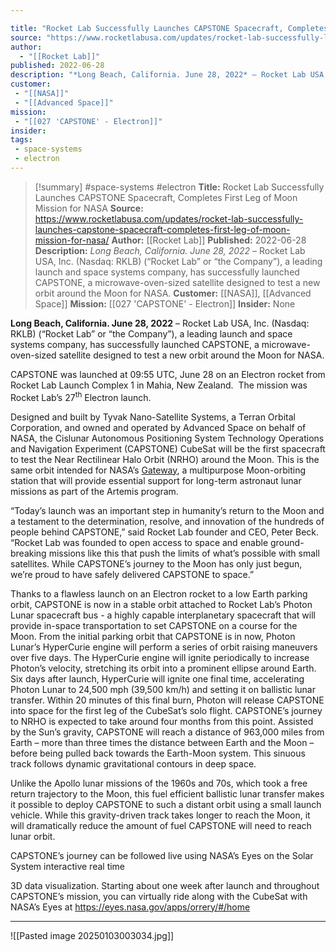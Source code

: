 ```yaml
---

title: "Rocket Lab Successfully Launches CAPSTONE Spacecraft, Completes First Leg of Moon Mission for NASA "
source: "https://www.rocketlabusa.com/updates/rocket-lab-successfully-launches-capstone-spacecraft-completes-first-leg-of-moon-mission-for-nasa/"
author:
  - "[[Rocket Lab]]"
published: 2022-06-28
description: "*Long Beach, California. June 28, 2022* – Rocket Lab USA, Inc. (Nasdaq: RKLB) (“Rocket Lab” or “the Company”), a leading launch and space systems company, has successfully launched CAPSTONE, a microwave-oven-sized satellite designed to test a new orbit around the Moon for NASA."
customer:
 - "[[NASA]]"
 - "[[Advanced Space]]"
mission:
 - "[[027 'CAPSTONE' - Electron]]"
insider:
tags:
 - space-systems
 - electron
---
```

>[!summary]
#space-systems #electron
**Title:** Rocket Lab Successfully Launches CAPSTONE Spacecraft, Completes First Leg of Moon Mission for NASA 
**Source:** https://www.rocketlabusa.com/updates/rocket-lab-successfully-launches-capstone-spacecraft-completes-first-leg-of-moon-mission-for-nasa/
**Author:** [[Rocket Lab]]
**Published:** 2022-06-28
**Description:** *Long Beach, California. June 28, 2022* – Rocket Lab USA, Inc. (Nasdaq: RKLB) (“Rocket Lab” or “the Company”), a leading launch and space systems company, has successfully launched CAPSTONE, a microwave-oven-sized satellite designed to test a new orbit around the Moon for NASA.
**Customer:** [[NASA]], [[Advanced Space]]
**Mission:** [[027 'CAPSTONE' - Electron]]
**Insider:** None

**Long Beach, California. June 28, 2022** – Rocket Lab USA, Inc. (Nasdaq: RKLB) (“Rocket Lab” or “the Company”), a leading launch and space systems company, has successfully launched CAPSTONE, a microwave-oven-sized satellite designed to test a new orbit around the Moon for NASA.

CAPSTONE was launched at 09:55 UTC, June 28 on an Electron rocket from Rocket Lab Launch Complex 1 in Mahia, New Zealand.  The mission was Rocket Lab’s 27<sup>th</sup> Electron launch.

Designed and built by Tyvak Nano-Satellite Systems, a Terran Orbital Corporation, and owned and operated by Advanced Space on behalf of NASA, the Cislunar Autonomous Positioning System Technology Operations and Navigation Experiment (CAPSTONE) CubeSat will be the first spacecraft to test the Near Rectilinear Halo Orbit (NRHO) around the Moon. This is the same orbit intended for NASA’s [Gateway](https://www.nasa.gov/gateway), a multipurpose Moon-orbiting station that will provide essential support for long-term astronaut lunar missions as part of the Artemis program.

“Today’s launch was an important step in humanity’s return to the Moon and a testament to the determination, resolve, and innovation of the hundreds of people behind CAPSTONE,” said Rocket Lab founder and CEO, Peter Beck. “Rocket Lab was founded to open access to space and enable ground-breaking missions like this that push the limits of what’s possible with small satellites. While CAPSTONE’s journey to the Moon has only just begun, we’re proud to have safely delivered CAPSTONE to space.” 

Thanks to a flawless launch on an Electron rocket to a low Earth parking orbit, CAPSTONE is now in a stable orbit attached to Rocket Lab’s Photon Lunar spacecraft bus - a highly capable interplanetary spacecraft that will provide in-space transportation to set CAPSTONE on a course for the Moon. From the initial parking orbit that CAPSTONE is in now, Photon Lunar’s HyperCurie engine will perform a series of orbit raising maneuvers over five days. The HyperCurie engine will ignite periodically to increase Photon’s velocity, stretching its orbit into a prominent ellipse around Earth. Six days after launch, HyperCurie will ignite one final time, accelerating Photon Lunar to 24,500 mph (39,500 km/h) and setting it on ballistic lunar transfer. Within 20 minutes of this final burn, Photon will release CAPSTONE into space for the first leg of the CubeSat’s solo flight. CAPSTONE’s journey to NRHO is expected to take around four months from this point. Assisted by the Sun’s gravity, CAPSTONE will reach a distance of 963,000 miles from Earth – more than three times the distance between Earth and the Moon – before being pulled back towards the Earth-Moon system. This sinuous track follows dynamic gravitational contours in deep space.

Unlike the Apollo lunar missions of the 1960s and 70s, which took a free return trajectory to the Moon, this fuel efficient ballistic lunar transfer makes it possible to deploy CAPSTONE to such a distant orbit using a small launch vehicle. While this gravity-driven track takes longer to reach the Moon, it will dramatically reduce the amount of fuel CAPSTONE will need to reach lunar orbit.

CAPSTONE’s journey can be followed live using NASA’s Eyes on the Solar System interactive real time

3D data visualization. Starting about one week after launch and throughout CAPSTONE’s mission, you can virtually ride along with the CubeSat with NASA’s Eyes at https://eyes.nasa.gov/apps/orrery/#/home

---

![[Pasted image 20250103003034.jpg]]